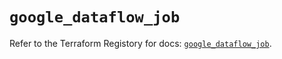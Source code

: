 # `google_dataflow_job`

Refer to the Terraform Registory for docs: [`google_dataflow_job`](https://registry.terraform.io/providers/hashicorp/google/4.84.0/docs/resources/dataflow_job).
